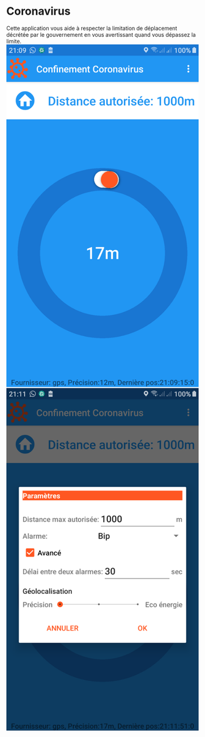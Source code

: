 # Coronavirus
Cette application vous aide à respecter la limitation de déplacement décrétée par le gouvernement en vous avertissant quand vous dépassez la limite.
![Ecran principal](screenshot1.png)
![Paramètres](screenshot2.png)
